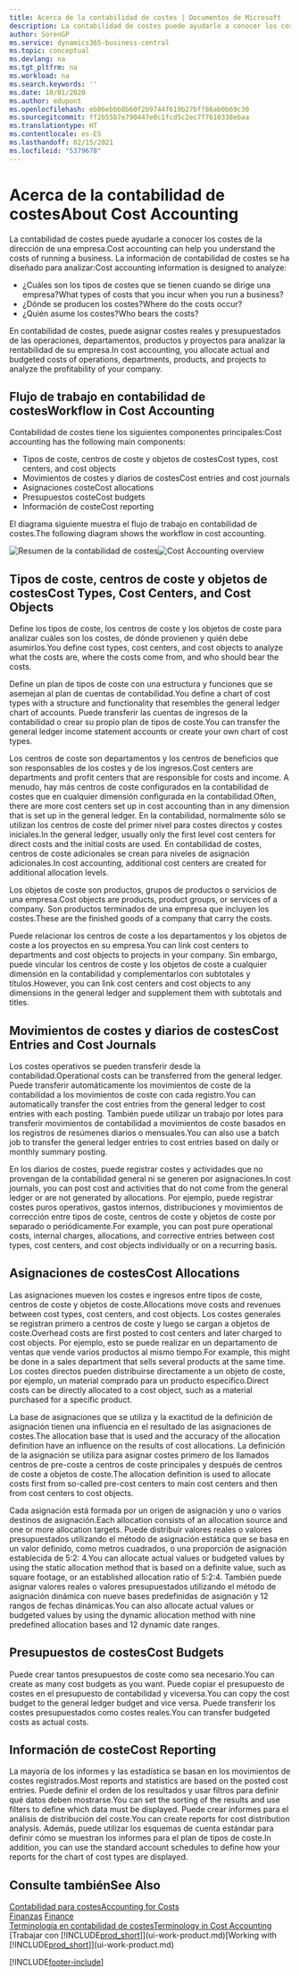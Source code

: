 ```yaml
---
title: Acerca de la contabilidad de costes | Documentos de Microsoft
description: La contabilidad de costes puede ayudarle a conocer los costes de la dirección de una empresa.
author: SorenGP
ms.service: dynamics365-business-central
ms.topic: conceptual
ms.devlang: na
ms.tgt_pltfrm: na
ms.workload: na
ms.search.keywords: ''
ms.date: 10/01/2020
ms.author: edupont
ms.openlocfilehash: eb86ebbb8b60f2b9744f619b27bff86ab0b69c30
ms.sourcegitcommit: ff2b55b7e790447e0c1fcd5c2ec7f7610338ebaa
ms.translationtype: HT
ms.contentlocale: es-ES
ms.lasthandoff: 02/15/2021
ms.locfileid: "5379678"
---
```

# <a name="about-cost-accounting"></a><span data-ttu-id="ab284-103">Acerca de la contabilidad de costes</span><span class="sxs-lookup"><span data-stu-id="ab284-103">About Cost Accounting</span></span>
<span data-ttu-id="ab284-104">La contabilidad de costes puede ayudarle a conocer los costes de la dirección de una empresa.</span><span class="sxs-lookup"><span data-stu-id="ab284-104">Cost accounting can help you understand the costs of running a business.</span></span> <span data-ttu-id="ab284-105">La información de contabilidad de costes se ha diseñado para analizar:</span><span class="sxs-lookup"><span data-stu-id="ab284-105">Cost accounting information is designed to analyze:</span></span>  

-   <span data-ttu-id="ab284-106">¿Cuáles son los tipos de costes que se tienen cuando se dirige una empresa?</span><span class="sxs-lookup"><span data-stu-id="ab284-106">What types of costs that you incur when you run a business?</span></span>  
-   <span data-ttu-id="ab284-107">¿Dónde se producen los costes?</span><span class="sxs-lookup"><span data-stu-id="ab284-107">Where do the costs occur?</span></span>  
-   <span data-ttu-id="ab284-108">¿Quién asume los costes?</span><span class="sxs-lookup"><span data-stu-id="ab284-108">Who bears the costs?</span></span>  

<span data-ttu-id="ab284-109">En contabilidad de costes, puede asignar costes reales y presupuestados de las operaciones, departamentos, productos y proyectos para analizar la rentabilidad de su empresa.</span><span class="sxs-lookup"><span data-stu-id="ab284-109">In cost accounting, you allocate actual and budgeted costs of operations, departments, products, and projects to analyze the profitability of your company.</span></span>  

## <a name="workflow-in-cost-accounting"></a><span data-ttu-id="ab284-110">Flujo de trabajo en contabilidad de costes</span><span class="sxs-lookup"><span data-stu-id="ab284-110">Workflow in Cost Accounting</span></span>  
<span data-ttu-id="ab284-111">Contabilidad de costes tiene los siguientes componentes principales:</span><span class="sxs-lookup"><span data-stu-id="ab284-111">Cost accounting has the following main components:</span></span>  

-   <span data-ttu-id="ab284-112">Tipos de coste, centros de coste y objetos de costes</span><span class="sxs-lookup"><span data-stu-id="ab284-112">Cost types, cost centers, and cost objects</span></span>  
-   <span data-ttu-id="ab284-113">Movimientos de costes y diarios de costes</span><span class="sxs-lookup"><span data-stu-id="ab284-113">Cost entries and cost journals</span></span>  
-   <span data-ttu-id="ab284-114">Asignaciones coste</span><span class="sxs-lookup"><span data-stu-id="ab284-114">Cost allocations</span></span>  
-   <span data-ttu-id="ab284-115">Presupuestos coste</span><span class="sxs-lookup"><span data-stu-id="ab284-115">Cost budgets</span></span>
-   <span data-ttu-id="ab284-116">Información de coste</span><span class="sxs-lookup"><span data-stu-id="ab284-116">Cost reporting</span></span>  

<span data-ttu-id="ab284-117">El diagrama siguiente muestra el flujo de trabajo en contabilidad de costes.</span><span class="sxs-lookup"><span data-stu-id="ab284-117">The following diagram shows the workflow in cost accounting.</span></span>  

<span data-ttu-id="ab284-118">![Resumen de la contabilidad de costes](media/costaccountingoverview.png "CostAccountingOverview")</span><span class="sxs-lookup"><span data-stu-id="ab284-118">![Cost Accounting overview](media/costaccountingoverview.png "CostAccountingOverview")</span></span>  

## <a name="cost-types-cost-centers-and-cost-objects"></a><span data-ttu-id="ab284-119">Tipos de coste, centros de coste y objetos de costes</span><span class="sxs-lookup"><span data-stu-id="ab284-119">Cost Types, Cost Centers, and Cost Objects</span></span>  
<span data-ttu-id="ab284-120">Define los tipos de coste, los centros de coste y los objetos de coste para analizar cuáles son los costes, de dónde provienen y quién debe asumirlos.</span><span class="sxs-lookup"><span data-stu-id="ab284-120">You define cost types, cost centers, and cost objects to analyze what the costs are, where the costs come from, and who should bear the costs.</span></span>  

<span data-ttu-id="ab284-121">Define un plan de tipos de coste con una estructura y funciones que se asemejan al plan de cuentas de contabilidad.</span><span class="sxs-lookup"><span data-stu-id="ab284-121">You define a chart of cost types with a structure and functionality that resembles the general ledger chart of accounts.</span></span> <span data-ttu-id="ab284-122">Puede transferir las cuentas de ingresos de la contabilidad o crear su propio plan de tipos de coste.</span><span class="sxs-lookup"><span data-stu-id="ab284-122">You can transfer the general ledger income statement accounts or create your own chart of cost types.</span></span>  

<span data-ttu-id="ab284-123">Los centros de coste son departamentos y los centros de beneficios que son responsables de los costes y de los ingresos.</span><span class="sxs-lookup"><span data-stu-id="ab284-123">Cost centers are departments and profit centers that are responsible for costs and income.</span></span> <span data-ttu-id="ab284-124">A menudo, hay más centros de coste configurados en la contabilidad de costes que en cualquier dimensión configurada en la contabilidad.</span><span class="sxs-lookup"><span data-stu-id="ab284-124">Often, there are more cost centers set up in cost accounting than in any dimension that is set up in the general ledger.</span></span> <span data-ttu-id="ab284-125">En la contabilidad, normalmente sólo se utilizan los centros de coste del primer nivel para costes directos y costes iniciales.</span><span class="sxs-lookup"><span data-stu-id="ab284-125">In the general ledger, usually only the first level cost centers for direct costs and the initial costs are used.</span></span> <span data-ttu-id="ab284-126">En contabilidad de costes, centros de coste adicionales se crean para niveles de asignación adicionales.</span><span class="sxs-lookup"><span data-stu-id="ab284-126">In cost accounting, additional cost centers are created for additional allocation levels.</span></span>  

<span data-ttu-id="ab284-127">Los objetos de coste son productos, grupos de productos o servicios de una empresa.</span><span class="sxs-lookup"><span data-stu-id="ab284-127">Cost objects are products, product groups, or services of a company.</span></span> <span data-ttu-id="ab284-128">Son productos terminados de una empresa que incluyen los costes.</span><span class="sxs-lookup"><span data-stu-id="ab284-128">These are the finished goods of a company that carry the costs.</span></span>  

<span data-ttu-id="ab284-129">Puede relacionar los centros de coste a los departamentos y los objetos de coste a los proyectos en su empresa.</span><span class="sxs-lookup"><span data-stu-id="ab284-129">You can link cost centers to departments and cost objects to projects in your company.</span></span> <span data-ttu-id="ab284-130">Sin embargo, puede vincular los centros de coste y los objetos de coste a cualquier dimensión en la contabilidad y complementarlos con subtotales y títulos.</span><span class="sxs-lookup"><span data-stu-id="ab284-130">However, you can link cost centers and cost objects to any dimensions in the general ledger and supplement them with subtotals and titles.</span></span>  

## <a name="cost-entries-and-cost-journals"></a><span data-ttu-id="ab284-131">Movimientos de costes y diarios de costes</span><span class="sxs-lookup"><span data-stu-id="ab284-131">Cost Entries and Cost Journals</span></span>  
<span data-ttu-id="ab284-132">Los costes operativos se pueden transferir desde la contabilidad.</span><span class="sxs-lookup"><span data-stu-id="ab284-132">Operational costs can be transferred from the general ledger.</span></span> <span data-ttu-id="ab284-133">Puede transferir automáticamente los movimientos de coste de la contabilidad a los movimientos de coste con cada registro.</span><span class="sxs-lookup"><span data-stu-id="ab284-133">You can automatically transfer the cost entries from the general ledger to cost entries with each posting.</span></span> <span data-ttu-id="ab284-134">También puede utilizar un trabajo por lotes para transferir movimientos de contabilidad a movimientos de coste basados en los registros de resúmenes diarios o mensuales.</span><span class="sxs-lookup"><span data-stu-id="ab284-134">You can also use a batch job to transfer the general ledger entries to cost entries based on daily or monthly summary posting.</span></span>  

<span data-ttu-id="ab284-135">En los diarios de costes, puede registrar costes y actividades que no provengan de la contabilidad general ni se generen por asignaciones.</span><span class="sxs-lookup"><span data-stu-id="ab284-135">In cost journals, you can post cost and activities that do not come from the general ledger or are not generated by allocations.</span></span> <span data-ttu-id="ab284-136">Por ejemplo, puede registrar costes puros operativos, gastos internos, distribuciones y movimientos de corrección entre tipos de coste, centros de coste y objetos de coste por separado o periódicamente.</span><span class="sxs-lookup"><span data-stu-id="ab284-136">For example, you can post pure operational costs, internal charges, allocations, and corrective entries between cost types, cost centers, and cost objects individually or on a recurring basis.</span></span>  

## <a name="cost-allocations"></a><span data-ttu-id="ab284-137">Asignaciones de costes</span><span class="sxs-lookup"><span data-stu-id="ab284-137">Cost Allocations</span></span>  
<span data-ttu-id="ab284-138">Las asignaciones mueven los costes e ingresos entre tipos de coste, centros de coste y objetos de coste.</span><span class="sxs-lookup"><span data-stu-id="ab284-138">Allocations move costs and revenues between cost types, cost centers, and cost objects.</span></span> <span data-ttu-id="ab284-139">Los costes generales se registran primero a centros de coste y luego se cargan a objetos de coste.</span><span class="sxs-lookup"><span data-stu-id="ab284-139">Overhead costs are first posted to cost centers and later charged to cost objects.</span></span> <span data-ttu-id="ab284-140">Por ejemplo, esto se puede realizar en un departamento de ventas que vende varios productos al mismo tiempo.</span><span class="sxs-lookup"><span data-stu-id="ab284-140">For example, this might be done in a sales department that sells several products at the same time.</span></span> <span data-ttu-id="ab284-141">Los costes directos pueden distribuirse directamente a un objeto de coste, por ejemplo, un material comprado para un producto específico.</span><span class="sxs-lookup"><span data-stu-id="ab284-141">Direct costs can be directly allocated to a cost object, such as a material purchased for a specific product.</span></span>  

<span data-ttu-id="ab284-142">La base de asignaciones que se utiliza y la exactitud de la definición de asignación tienen una influencia en el resultado de las asignaciones de costes.</span><span class="sxs-lookup"><span data-stu-id="ab284-142">The allocation base that is used and the accuracy of the allocation definition have an influence on the results of cost allocations.</span></span> <span data-ttu-id="ab284-143">La definición de la asignación se utiliza para asignar costes primero de los llamados centros de pre-coste a centros de coste principales y después de centros de coste a objetos de coste.</span><span class="sxs-lookup"><span data-stu-id="ab284-143">The allocation definition is used to allocate costs first from so-called pre-cost centers to main cost centers and then from cost centers to cost objects.</span></span>  

<span data-ttu-id="ab284-144">Cada asignación está formada por un origen de asignación y uno o varios destinos de asignación.</span><span class="sxs-lookup"><span data-stu-id="ab284-144">Each allocation consists of an allocation source and one or more allocation targets.</span></span> <span data-ttu-id="ab284-145">Puede distribuir valores reales o valores presupuestados utilizando el método de asignación estática que se basa en un valor definido, como metros cuadrados, o una proporción de asignación establecida de 5:2: 4.</span><span class="sxs-lookup"><span data-stu-id="ab284-145">You can allocate actual values or budgeted values by using the static allocation method that is based on a definite value, such as square footage, or an established allocation ratio of 5:2:4.</span></span> <span data-ttu-id="ab284-146">También puede asignar valores reales o valores presupuestados utilizando el método de asignación dinámica con nueve bases predefinidas de asignación y 12 rangos de fechas dinámicas.</span><span class="sxs-lookup"><span data-stu-id="ab284-146">You can also allocate actual values or budgeted values by using the dynamic allocation method with nine predefined allocation bases and 12 dynamic date ranges.</span></span>  

## <a name="cost-budgets"></a><span data-ttu-id="ab284-147">Presupuestos de costes</span><span class="sxs-lookup"><span data-stu-id="ab284-147">Cost Budgets</span></span>  
<span data-ttu-id="ab284-148">Puede crear tantos presupuestos de coste como sea necesario.</span><span class="sxs-lookup"><span data-stu-id="ab284-148">You can create as many cost budgets as you want.</span></span> <span data-ttu-id="ab284-149">Puede copiar el presupuesto de costes en el presupuesto de contabilidad y viceversa.</span><span class="sxs-lookup"><span data-stu-id="ab284-149">You can copy the cost budget to the general ledger budget and vice versa.</span></span> <span data-ttu-id="ab284-150">Puede transferir los costes presupuestados como costes reales.</span><span class="sxs-lookup"><span data-stu-id="ab284-150">You can transfer budgeted costs as actual costs.</span></span>  

## <a name="cost-reporting"></a><span data-ttu-id="ab284-151">Información de coste</span><span class="sxs-lookup"><span data-stu-id="ab284-151">Cost Reporting</span></span>  
<span data-ttu-id="ab284-152">La mayoría de los informes y las estadística se basan en los movimientos de costes registrados.</span><span class="sxs-lookup"><span data-stu-id="ab284-152">Most reports and statistics are based on the posted cost entries.</span></span> <span data-ttu-id="ab284-153">Puede definir el orden de los resultados y usar filtros para definir qué datos deben mostrarse.</span><span class="sxs-lookup"><span data-stu-id="ab284-153">You can set the sorting of the results and use filters to define which data must be displayed.</span></span> <span data-ttu-id="ab284-154">Puede crear informes para el análisis de distribución del coste.</span><span class="sxs-lookup"><span data-stu-id="ab284-154">You can create reports for cost distribution analysis.</span></span> <span data-ttu-id="ab284-155">Además, puede utilizar los esquemas de cuenta estándar para definir cómo se muestran los informes para el plan de tipos de coste.</span><span class="sxs-lookup"><span data-stu-id="ab284-155">In addition, you can use the standard account schedules to define how your reports for the chart of cost types are displayed.</span></span>  

## <a name="see-also"></a><span data-ttu-id="ab284-156">Consulte también</span><span class="sxs-lookup"><span data-stu-id="ab284-156">See Also</span></span>  
 [<span data-ttu-id="ab284-157">Contabilidad para costes</span><span class="sxs-lookup"><span data-stu-id="ab284-157">Accounting for Costs</span></span>](finance-manage-cost-accounting.md)  
 <span data-ttu-id="ab284-158">[Finanzas](finance.md) </span><span class="sxs-lookup"><span data-stu-id="ab284-158">[Finance](finance.md) </span></span>  
 [<span data-ttu-id="ab284-159">Terminología en contabilidad de costes</span><span class="sxs-lookup"><span data-stu-id="ab284-159">Terminology in Cost Accounting</span></span>](finance-terminology-in-cost-accounting.md)  
 <span data-ttu-id="ab284-160">[Trabajar con [!INCLUDE[prod_short](includes/prod_short.md)]](ui-work-product.md)</span><span class="sxs-lookup"><span data-stu-id="ab284-160">[Working with [!INCLUDE[prod_short](includes/prod_short.md)]](ui-work-product.md)</span></span>


[!INCLUDE[footer-include](includes/footer-banner.md)]